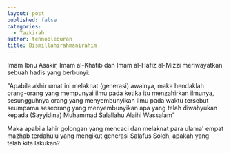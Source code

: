 ```yaml
---
layout: post
published: false
categories:
  - Tazkirah
author: tehnoblequran
title: Bismillahirahmanirahim
---
```

Imam Ibnu Asakir, Imam al-Khatib dan Imam al-Hafiz al-Mizzi meriwayatkan sebuah hadis yang berbunyi:

"Apabila akhir umat ini melaknat (generasi) awalnya, maka hendaklah orang-orang yang mempunyai ilmu pada ketika itu menzahirkan ilmunya, sesungguhnya orang yang menyembunyikan ilmu pada waktu tersebut seumpama seseorang yang menyembunyikan apa yang telah diwahyukan kepada (Sayyidina) Muhammad Salallahu Alaihi Wassalam"

Maka apabila lahir golongan yang mencaci dan melaknat para ulama' empat mazhab terdahulu yang mengikut generasi Salafus Soleh, apakah yang telah kita lakukan?